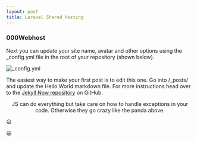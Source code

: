 ```yaml
---
layout: post
title: Laravel Shared Hosting
---
```

### 000Webhost


Next you can update your site name, avatar and other options using the _config.yml file in the root of your repository (shown below).

![_config.yml](https://hthsteven-gmail.tinytake.com/media/84990f?filename=1536219614608_06-09-2018-02-40-11.png)

The easiest way to make your first post is to edit this one. Go into /_posts/ and update the Hello World markdown file. For more instructions head over to the [Jekyll Now repository](https://github.com/barryclark/jekyll-now) on GitHub.

 
<p align="center" class="pre">
JS can do everything but take care on how to handle exceptions in your code. Otherwise they go crazy like the panda above.
</p>

:smiley:

:smiley:

